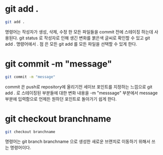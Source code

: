 
# git add .
  ```bash
  git add .
  ```
  명령어는 작성자가 생성, 삭제, 수정 한 모든 파일들을 commit 전에 스테이징 하는데 사용된다.
  git status 로 작성자로 인해 생긴 변화를 붉은색 글씨로 확인할 수 있고 git add . 명령어에서 . 점 은 모든 git add 를 모든 파일을 선택할 수 있게 한다.

# git commit -m "message"
  ```bash
  git commit -m "message"
  ```
  commit 은 push로 repository에 올리기전 세이브 포인트를 지정하는 느낌으로 git add . 로 스테이징된 부분들에 대한 변화 내용을 -m "messsage" 부분에서 message 부분에 입력함으로 언제든 원하던 포인트로 돌아가기 쉽게 한다.


# git checkout branchname
  ```bash
  git checkout branchname
  ```
  명령어는 git branch branchname 으로 생성한 새로운 브랜치로 이동하기 위해서 쓰는 명령어이다.